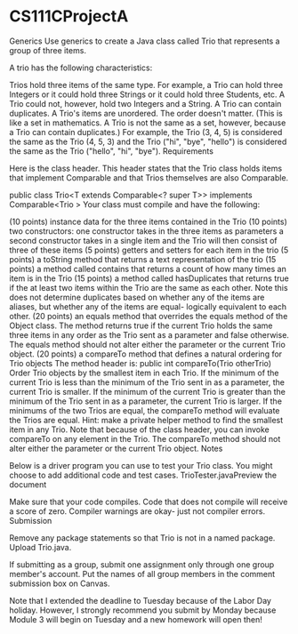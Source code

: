 # CS111CProjectA
Generics
Use generics to create a Java class called Trio that represents a group of three items.

A trio has the following characteristics:

Trios hold three items of the same type.
For example, a Trio can hold three Integers or it could hold three Strings or it could hold three Students, etc. A Trio could not, however, hold two Integers and a String.
A Trio can contain duplicates.
A Trio's items are unordered.
The order doesn't matter. (This is like a set in mathematics. A Trio is not the same as a set, however, because a Trio can contain duplicates.)
For example, the Trio (3, 4, 5) is considered the same as the Trio (4, 5, 3) and the Trio ("hi", "bye", "hello") is considered the same as the Trio ("hello", "hi", "bye").
Requirements

Here is the class header. This header states that the Trio class holds items that implement Comparable and that Trios themselves are also Comparable.

public class Trio<T extends Comparable<? super T>> implements Comparable<Trio <T>>
Your class must compile and have the following:

(10 points) instance data for the three items contained in the Trio
(10 points) two constructors:
one constructor takes in the three items as parameters
a second constructor takes in a single item and the Trio will then consist of three of these items
(5 points) getters and setters for each item in the trio
(5 points) a toString method that returns a text representation of the trio 
(15 points) a method called contains that returns a count of how many times an item is in the Trio
(15 points) a method called hasDuplicates that returns true if the at least two items within the Trio are the same as each other.
Note this does not determine duplicates based on whether any of the items are aliases, but whether any of the items are equal- logically equivalent to each other.
(20 points) an equals method that overrides the equals method of the Object class.
The method returns true if the current Trio holds the same three items in any order as the Trio sent as a parameter and false otherwise.
The equals method should not alter either the parameter or the current Trio object.
(20 points) a compareTo method that defines a natural ordering for Trio objects
The method header is: public int compareTo(Trio<T> otherTrio)
Order Trio objects by the smallest item in each Trio. 
If the minimum of the current Trio is less than the minimum of the Trio sent in as a parameter, the current Trio is smaller. 
If the minimum of the current Trio is greater than the minimum of the Trio sent in as a parameter, the current Trio is larger. 
If the minimums of the two Trios are equal, the compareTo method will evaluate the Trios are equal.
Hint: make a private helper method to find the smallest item in any Trio.
Note that because of the class header, you can invoke compareTo on any element in the Trio.
The compareTo method should not alter either the parameter or the current Trio object.
Notes

Below is a driver program you can use to test your Trio class.
You might choose to add additional code and test cases.
TrioTester.javaPreview the document

Make sure that your code compiles. Code that does not compile will receive a score of zero.
Compiler warnings are okay- just not compiler errors.
Submission

Remove any package statements so that Trio is not in a named package. Upload Trio.java.

If submitting as a group, submit one assignment only through one group member's account. Put the names of all group members in the comment submission box on Canvas.

Note that I extended the deadline to Tuesday because of the Labor Day holiday. However, I strongly recommend you submit by Monday because Module 3 will begin on Tuesday and a new homework will open then!
